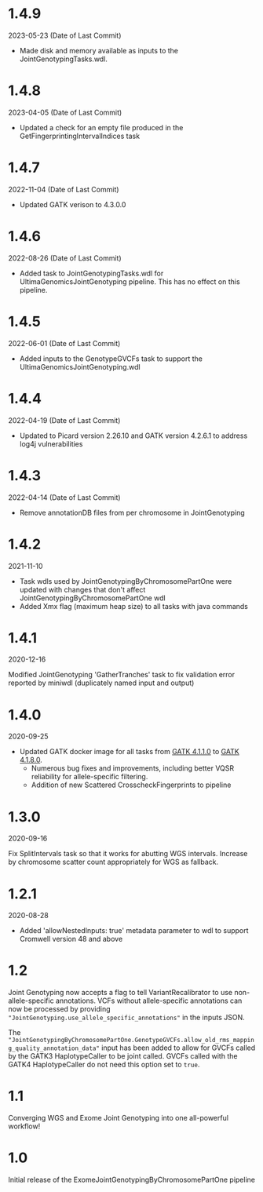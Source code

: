 # 1.4.9
2023-05-23 (Date of Last Commit)

* Made disk and memory available as inputs to the JointGenotypingTasks.wdl.

# 1.4.8
2023-04-05 (Date of Last Commit)

* Updated a check for an empty file produced in the GetFingerprintingIntervalIndices task

# 1.4.7
2022-11-04 (Date of Last Commit)

* Updated GATK verison to 4.3.0.0

# 1.4.6
2022-08-26 (Date of Last Commit)

* Added task to JointGenotypingTasks.wdl for UltimaGenomicsJointGenotyping pipeline. This has no effect on this pipeline.

# 1.4.5
2022-06-01 (Date of Last Commit)

* Added inputs to the GenotypeGVCFs task to support the UltimaGenomicsJointGenotyping.wdl

# 1.4.4
2022-04-19 (Date of Last Commit)

* Updated to Picard version 2.26.10 and GATK version 4.2.6.1 to address log4j vulnerabilities

# 1.4.3
2022-04-14 (Date of Last Commit)

* Remove annotationDB files from per chromosome in JointGenotyping

# 1.4.2
2021-11-10

* Task wdls used by JointGenotypingByChromosomePartOne were updated with changes that don't affect JointGenotypingByChromosomePartOne wdl
* Added Xmx flag (maximum heap size) to all tasks with java commands

# 1.4.1
2020-12-16

Modified JointGenotyping 'GatherTranches' task to fix validation error reported by miniwdl (duplicately named input and output)

# 1.4.0
2020-09-25

* Updated GATK docker image for all tasks from [GATK 4.1.1.0](https://github.com/broadinstitute/gatk/releases/tag/4.1.1.0) to [GATK 4.1.8.0](https://github.com/broadinstitute/gatk/releases/tag/4.1.8.0).
    * Numerous bug fixes and improvements, including better VQSR reliability for allele-specific filtering.
    * Addition of new Scattered CrosscheckFingerprints to pipeline

# 1.3.0
2020-09-16

Fix SplitIntervals task so that it works for abutting WGS intervals. Increase by chromosome scatter count appropriately for WGS as fallback.

# 1.2.1
2020-08-28

* Added 'allowNestedInputs: true' metadata parameter to wdl to support Cromwell version 48 and above

# 1.2
Joint Genotyping now accepts a flag to tell VariantRecalibrator to use non-allele-specific annotations. VCFs without allele-specific annotations can now be processed by providing `"JointGenotyping.use_allele_specific_annotations"` in the inputs JSON.

The `"JointGenotypingByChromosomePartOne.GenotypeGVCFs.allow_old_rms_mapping_quality_annotation_data"` input has been added to allow for GVCFs called by the GATK3 HaplotypeCaller to be joint called. GVCFs called with the GATK4 HaplotypeCaller do not need this option set to `true`.

# 1.1
Converging WGS and Exome Joint Genotyping into one all-powerful workflow!

# 1.0
Initial release of the ExomeJointGenotypingByChromosomePartOne pipeline
